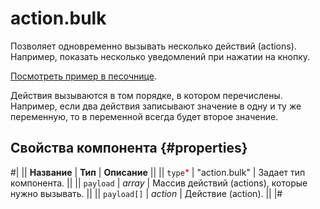 # action.bulk

Позволяет одновременно вызывать несколько действий (actions). Например, показать несколько уведомлений при нажатии на кнопку.

[Посмотреть пример в песочнице](https://clck.ru/QSxjp).

Действия вызываются в том порядке, в котором перечислены. Например, если два действия записывают значение в одну и ту же переменную, то в переменной всегда будет второе значение.

## Свойства компонента {#properties}

#|
|| **Название** | **Тип** | **Описание** ||
|| `type`<span style="color: red">\*</span> | "action.bulk" | Задает тип компонента. ||
|| `payload` | _array_ | Массив действий (actions), которые нужно вызывать. ||
|| `payload[]` | _action_ | Действие (action). ||
|#
